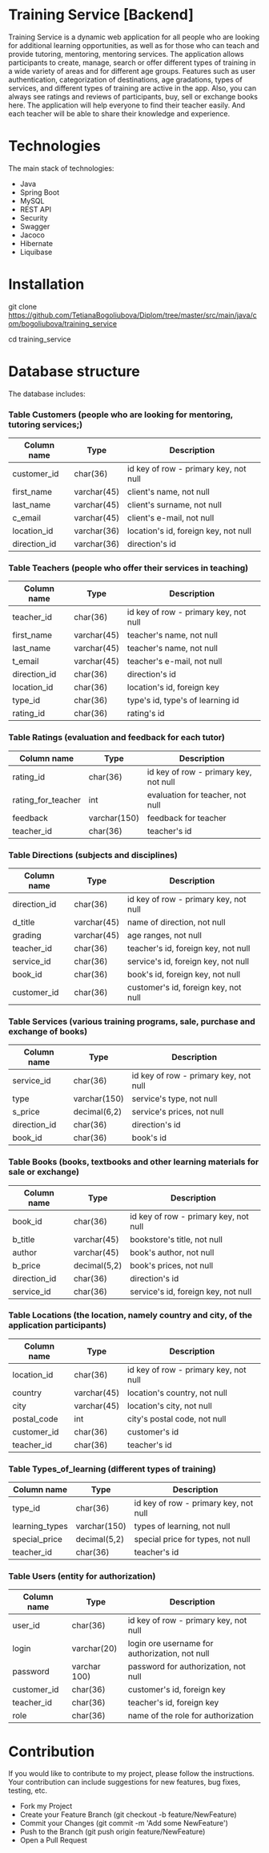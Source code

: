 # Training Service [Backend]

Training Service is a dynamic web application for all people who are looking for additional 
learning opportunities, as well as for those who can teach and provide tutoring, mentoring, 
mentoring services. The application allows participants to create, manage, search or offer 
different types of training in a wide variety of areas and for different age groups.  Features 
such as user authentication, categorization of destinations, age gradations, types of services, 
and different types of training are active in the app. Also, you can always see ratings and 
reviews of participants, buy, sell or exchange books here. The application will help everyone to 
find their teacher easily. And each teacher will be able to share their knowledge and experience.

# Technologies
The main stack of technologies:

- Java
- Spring Boot
- MySQL
- REST API
- Security
- Swagger
- Jacoco
- Hibernate
- Liquibase

# Installation
git clone https://github.com/TetianaBogoliubova/Diplom/tree/master/src/main/java/com/bogoliubova/training_service

cd training_service

# Database structure

The database includes:
### Table Customers (people who are looking for mentoring, tutoring services;)

| Column name  | Type        | Description                           |
|--------------|-------------|---------------------------------------|
| customer_id  | char(36)    | id key of row - primary key, not null | 
| first_name   | varchar(45) | client's name,  not null              |
| last_name    | varchar(45) | client's surname, not null            |
| c_email      | varchar(45) | client's e-mail, not null             |
| location_id  | varchar(36) | location's id, foreign key, not null  |
| direction_id | varchar(36) | direction's id                        |


### Table Teachers (people who offer their services in teaching)

| Column name  | Type        | Description                           |
|--------------|-------------|---------------------------------------|
| teacher_id   | char(36)    | id key of row - primary key, not null |
| first_name   | varchar(45) | teacher's name,  not null             |         
| last_name    | varchar(45) | teacher's name,  not null             |               
| t_email      | varchar(45) | teacher's e-mail, not null            |                           
| direction_id | char(36)    | direction's id                        |                          
| location_id  | char(36)    | location's id, foreign key            | 
| type_id      | char(36)    | type's id, type's of learning id      |
| rating_id    | char(36)    | rating's id                           |                          


### Table Ratings (evaluation and feedback for each tutor)

| Column name        | Type         | Description                           |
|--------------------|--------------|---------------------------------------|
| rating_id          | char(36)     | id key of row - primary key, not null |
| rating_for_teacher | int          | evaluation for teacher, not null      | 
| feedback           | varchar(150) | feedback for teacher                  | 
| teacher_id         | char(36)     | teacher's id                          |


 ### Table Directions (subjects and disciplines) 

| Column name  | Type          | Description                           |
|--------------|---------------|---------------------------------------|
| direction_id | char(36)      | id key of row - primary key, not null | 
| d_title      | varchar(45)   | name of direction, not null           | 
| grading      | varchar(45)   | age ranges, not null                  | 
| teacher_id   | char(36)      | teacher's id, foreign key, not null   |
| service_id   | char(36)      | service's id, foreign key, not null   |
| book_id      | char(36)      | book's id, foreign key, not null      |
| customer_id  | char(36)      | customer's id, foreign key, not null  |


 ### Table Services (various training programs, sale, purchase and exchange of books)

| Column name  | Type         | Description                           |
|--------------|--------------|---------------------------------------|
| service_id   | char(36)     | id key of row - primary key, not null |
| type         | varchar(150) | service's type, not null              | 
| s_price      | decimal(6,2) | service's prices, not null            |
| direction_id | char(36)     | direction's id                        | 
| book_id      | char(36)     | book's id                             | 


### Table Books (books, textbooks and other learning materials for sale or exchange) 

| Column name  | Type           | Description                           |
|--------------|----------------|---------------------------------------|
| book_id      | char(36)       | id key of row - primary key, not null |
| b_title      | varchar(45)    | bookstore's title, not null           | 
| author       | varchar(45)    | book's author, not null               | 
| b_price      | decimal(5,2)   | book's prices, not null               |
| direction_id | char(36)       | direction's id                        |
| service_id   | char(36)       | service's id, foreign key, not null   |


 ### Table Locations (the location, namely country and city, of the application participants)

| Column name   | Type        | Description                           |
|---------------|-------------|---------------------------------------|
| location_id   | char(36)    | id key of row - primary key, not null | 
| country       | varchar(45) | location's country, not null          | 
| city          | varchar(45) | location's city, not null             | 
| postal_code   | int         | city's postal code, not null          | 
| customer_id   | char(36)    | customer's id                         |
| teacher_id    | char(36)    | teacher's id                          |


 ### Table Types_of_learning (different types of training)

| Column name    | Type         | Description                           |
|----------------|--------------|---------------------------------------|
| type_id        | char(36)     | id key of row - primary key, not null | 
| learning_types | varchar(150) | types of learning, not null           | 
| special_price  | decimal(5,2) | special price for types, not null     | 
| teacher_id     | char(36)     | teacher's id                          |


### Table Users (entity for authorization)

| Column name | Type         | Description                                    |
|-------------|--------------|------------------------------------------------|
| user_id     | char(36)     | id key of row - primary key, not null          | 
| login       | varchar(20)  | login ore username for authorization, not null | 
| password    | varchar 100) | password for authorization, not null           | 
| customer_id | char(36)     | customer's id, foreign key                     |
| teacher_id  | char(36)     | teacher's id, foreign key                      |
| role        | char(36)     | name of the role for authorization             |

# Contribution
If you would like to contribute to my project, please follow the instructions. Your contribution
can include suggestions for new features, bug fixes, testing, etc.

- Fork my Project
- Create your Feature Branch (git checkout -b feature/NewFeature)
- Commit your Changes (git commit -m 'Add some NewFeature')
- Push to the Branch (git push origin feature/NewFeature)
- Open a Pull Request